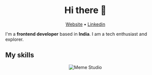 <h1 align="center">Hi there 👋</h1>

<p align="center">
  <a href="https://my-portfolio-webronak.vercel.app/">Website</a> •
  <a href="https://www.linkedin.com/in/ronak-singh-8a11101a6/">Linkedin</a> 
</p>

I'm a __frontend developer__ based in __India__. I am a tech enthusiast and explorer.

## My skills

<p align="center">
  <img align="center" alt="Meme Studio" src="https://github.com/viclafouch/viclafouch/blob/master/img/pack.png" />
</p>
